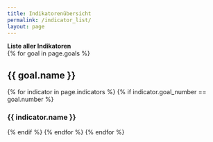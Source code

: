 ```yaml
---
title: Indikatorenübersicht
permalink: /indicator_list/
layout: page
---
```


<b>Liste aller Indikatoren</b>
<br>
{% for goal in page.goals %}
  <h2>{{ goal.name }}</h2>
  {% for indicator in page.indicators %}
    {% if indicator.goal_number == goal.number %}
      <h3>{{ indicator.name }}</h3>
    {% endif %}
  {% endfor %}
{% endfor %}
